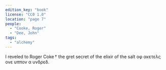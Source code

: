 ```yaml
---
edition_key: "book"
license: "CC0 1.0"
location: "page 7"
people:
  - "Cooke, Roger"
  - "Dee, John"
tags:
  - "alchemy"
---
```

I reveled to Roger Coke † the gret secret of the elixir
of the salt οφ ακετελς ονε υππον α υνδρεδ.
